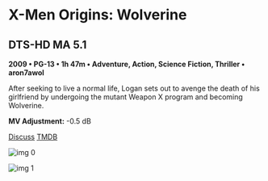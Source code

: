 # X-Men Origins: Wolverine

## DTS-HD MA 5.1

**2009 • PG-13 • 1h 47m • Adventure, Action, Science Fiction, Thriller • aron7awol**

After seeking to live a normal life, Logan sets out to avenge the death of his girlfriend by undergoing the mutant Weapon X program and becoming Wolverine.

**MV Adjustment:** -0.5 dB

[Discuss](https://www.avsforum.com/threads/bass-eq-for-filtered-movies.2995212/post-57825054)  [TMDB](2080)

![img 0](https://i.imgur.com/BWLAUZH.jpg)

![img 1](https://i.imgur.com/qsS6mVS.jpg)

